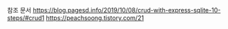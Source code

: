 참조 문서 
https://blog.pagesd.info/2019/10/08/crud-with-express-sqlite-10-steps/#crud1 https://peachsoong.tistory.com/21
